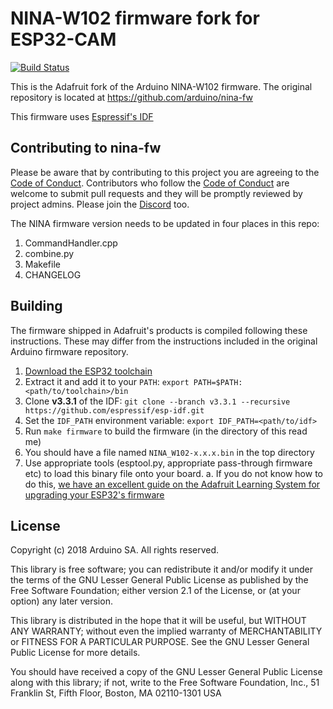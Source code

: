 # NINA-W102 firmware fork for ESP32-CAM

[![Build Status](https://travis-ci.com/adafruit/nina-fw.svg?branch=master)](https://travis-ci.com/adafruit/nina-fw)

This is the Adafruit fork of the Arduino NINA-W102 firmware. The original
repository is located at https://github.com/arduino/nina-fw

This firmware uses [Espressif's IDF](https://github.com/espressif/esp-idf)

## Contributing to nina-fw

Please be aware that by contributing to this project
you are agreeing to the [Code of Conduct](https://github.com/adafruit/nina-fw/blob/master/code-of-conduct.md).
Contributors who follow the [Code of Conduct](https://github.com/adafruit/nina-fw/blob/master/code-of-conduct.md)
are welcome to submit pull requests and they will be promptly
reviewed by project admins. Please join the [Discord](https://adafru.it/discord) too.

The NINA firmware version needs to be updated in four places in this repo:
1. CommandHandler.cpp
1. combine.py
1. Makefile
1. CHANGELOG

## Building

The firmware shipped in Adafruit's products is compiled following these
instructions. These may differ from the instructions included in the
original Arduino firmware repository.

1. [Download the ESP32 toolchain](https://docs.espressif.com/projects/esp-idf/en/v3.3.1/get-started/index.html#setup-toolchain)
1. Extract it and add it to your `PATH`: `export PATH=$PATH:<path/to/toolchain>/bin`
1. Clone **v3.3.1** of the IDF: `git clone --branch v3.3.1 --recursive https://github.com/espressif/esp-idf.git`
1. Set the `IDF_PATH` environment variable: `export IDF_PATH=<path/to/idf>`
1. Run `make firmware` to build the firmware (in the directory of this read me)
1. You should have a file named `NINA_W102-x.x.x.bin` in the top directory
1. Use appropriate tools (esptool.py, appropriate pass-through firmware etc)
   to load this binary file onto your board.
    a. If you do not know how to do this, [we have an excellent guide on the Adafruit Learning System for upgrading your ESP32's firmware](https://learn.adafruit.com/upgrading-esp32-firmware)


## License

Copyright (c) 2018 Arduino SA. All rights reserved.

This library is free software; you can redistribute it and/or
modify it under the terms of the GNU Lesser General Public
License as published by the Free Software Foundation; either
version 2.1 of the License, or (at your option) any later version.

This library is distributed in the hope that it will be useful,
but WITHOUT ANY WARRANTY; without even the implied warranty of
MERCHANTABILITY or FITNESS FOR A PARTICULAR PURPOSE. See the GNU
Lesser General Public License for more details.

You should have received a copy of the GNU Lesser General Public
License along with this library; if not, write to the Free Software
Foundation, Inc., 51 Franklin St, Fifth Floor, Boston, MA 02110-1301 USA
